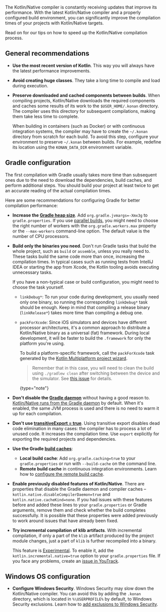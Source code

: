 [//]: # (title: Tips for improving Kotlin/Native compilation times)

The Kotlin/Native compiler is constantly receiving updates that improve its performance. With the latest Kotlin/Native
compiler and a properly configured build environment, you can significantly improve the compilation times of your projects
with Kotlin/Native targets.

Read on for our tips on how to speed up the Kotlin/Native compilation process.

## General recommendations

* **Use the most recent version of Kotlin**. This way you will always have the latest performance improvements.
* **Avoid creating huge classes**. They take a long time to compile and load during execution.
* **Preserve downloaded and cached components between builds**. When compiling projects, Kotlin/Native downloads the required components
  and caches some results of its work to the `$USER_HOME/.konan` directory. The compiler uses this directory for subsequent
  compilations, making them take less time to complete.

  When building in containers (such as Docker) or with continuous integration systems, the compiler may have to create
  the `~/.konan` directory from scratch for each build. To avoid this step, configure your environment to preserve `~/.konan`
  between builds. For example, redefine its location using the `KONAN_DATA_DIR` environment variable.

## Gradle configuration

The first compilation with Gradle usually takes more time than subsequent ones due to the need to download the dependencies,
build caches, and perform additional steps. You should build your project at least twice to get an accurate reading of
the actual compilation times.

Here are some recommendations for configuring Gradle for better compilation performance:

* **Increase the [Gradle heap size](https://docs.gradle.org/current/userguide/performance.html#adjust_the_daemons_heap_size)**.
  Add `org.gradle.jvmargs=-Xmx3g` to `gradle.properties`. If you use [parallel builds](https://docs.gradle.org/current/userguide/performance.html#parallel_execution),
  you might need to choose the right number of workers with the `org.gradle.workers.max` property or the `--max-workers` command-line option.
  The default value is the number of CPU processors. 

* **Build only the binaries you need**. Don't run Gradle tasks that build the whole project, such as `build` or `assemble`,
  unless you really need to. These tasks build the same code more than once, increasing the compilation times. In typical
  cases such as running tests from IntelliJ IDEA or starting the app from Xcode, the Kotlin tooling avoids executing unnecessary
  tasks. 
  
  If you have a non-typical case or build configuration, you might need to choose the task yourself.
    * `linkDebug*`: To run your code during development, you usually need only one binary, so running the corresponding
      `linkDebug*` task should be enough. Keep in mind that compiling a release binary (`linkRelease*`) takes more time
      than compiling a debug one.
    * `packForXcode`: Since iOS simulators and devices have different processor architectures, it's a common approach to
      distribute a Kotlin/Native binary as a universal (fat) framework. During local development, it will be faster to build
      the `.framework` for only the platform you're using.
      
      To build a platform-specific framework, call the `packForXcode` task generated
      by the [Kotlin Multiplatform project wizard](https://kmp.jetbrains.com/). 
      
      > Remember that in this case, you will need to clean the build using `./gradlew clean` after switching between the
      > device and the simulator. See [this issue](https://youtrack.jetbrains.com/issue/KT-40907) for details.
      > 
      {type="note"}


* **Don't disable the [Gradle daemon](https://docs.gradle.org/current/userguide/gradle_daemon.html)** without having a
  good reason to. [Kotlin/Native runs from the Gradle daemon](https://blog.jetbrains.com/kotlin/2020/03/kotlin-1-3-70-released/#kotlin-native)
  by default. When it's enabled, the same JVM process is used and there is no need to warm it up for each compilation.

* **Don't use [transitiveExport = true](multiplatform-build-native-binaries.md#export-dependencies-to-binaries)**.
  Using transitive export disables dead code elimination in many cases: the compiler has to process a lot of unused code. It increases the compilation time.
  Use `export` explicitly for exporting the required projects and dependencies.

* **Use the Gradle [build caches](https://docs.gradle.org/current/userguide/build_cache.html)**:
    * **Local build cache**: Add `org.gradle.caching=true` to your `gradle.properties` or run with `--build-cache` on the command line.
    * **Remote build cache** in continuous integration environments. Learn how to [configure the remote build cache](https://docs.gradle.org/current/userguide/build_cache.html#sec:build_cache_configure_remote).

* **Enable previously disabled features of Kotlin/Native**. There are properties that disable the Gradle daemon and compiler
  caches – `kotlin.native.disableCompilerDaemon=true` and `kotlin.native.cacheKind=none`. If you had issues with these
  features before and added these lines to your `gradle.properties` or Gradle arguments, remove them and check whether
  the build completes successfully. It is possible that these properties were added previously to work around issues that
  have already been fixed.

* **Try incremental compilation of klib artifacts**. With incremental compilation, if only a part of the `klib` artifact
  produced by the project module changes, just a part of `klib` is further
  recompiled into a binary.

  This feature is [Experimental](components-stability.md#stability-levels-explained). To enable it,
  add the `kotlin.incremental.native=true` option to your `gradle.properties` file. If you face any problems,
  create an [issue in YouTrack](https://kotl.in/issue).

## Windows OS configuration

* **Configure Windows Security**. Windows Security may slow down the Kotlin/Native compiler. You can avoid this by adding the `.konan` directory, which is located in `%\USERPROFILE%` by default, to Windows Security exclusions. Learn how to [add exclusions to Windows Security](https://support.microsoft.com/en-us/windows/add-an-exclusion-to-windows-security-811816c0-4dfd-af4a-47e4-c301afe13b26).